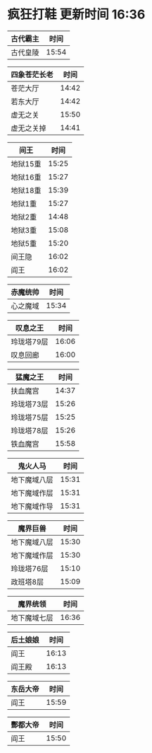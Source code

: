 # 疯狂打鞋 更新时间 16:36

| 古代霸主   | 时间    |
|--------|-------|
| 古代皇陵 | 15:54 |

| 四象苍茫长老   | 时间    |
|--------|-------|
| 苍茫大厅 | 14:42 |
| 若东大厅 | 14:42 |
| 虚无之关 | 15:50 |
| 虚无之关掉 | 14:41 |

| 间王   | 时间    |
|--------|-------|
| 地狱15重 | 15:25 |
| 地狱16重 | 15:27 |
| 地狱18重 | 15:39 |
| 地狱1重 | 15:27 |
| 地狱2重 | 14:48 |
| 地狱3重 | 15:08 |
| 地狱5重 | 15:20 |
| 间王隐 | 16:02 |
| 阎王 | 16:02 |

| 赤魔统帅   | 时间    |
|--------|-------|
| 心之魔域 | 15:34 |

| 叹息之王   | 时间    |
|--------|-------|
| 玲珑塔79层 | 16:06 |
| 叹息回廊 | 16:00 |

| 猛魔之王   | 时间    |
|--------|-------|
| 扶血魔宫 | 14:37 |
| 玲珑塔73层 | 15:26 |
| 玲珑塔75层 | 15:25 |
| 玲珑塔78层 | 15:26 |
| 铁血魔宫 | 15:58 |

| 鬼火人马   | 时间    |
|--------|-------|
| 地下魔域八层 | 15:31 |
| 地下魔域作层 | 15:31 |
| 地下魔域作导 | 15:31 |

| 魔界巨兽   | 时间    |
|--------|-------|
| 地下魔域八层 | 15:30 |
| 地下魔域作层 | 15:30 |
| 玲珑塔76层 | 15:10 |
| 政班塔8层 | 15:09 |

| 魔界统领   | 时间    |
|--------|-------|
| 地下魔域七层 | 16:36 |

| 后土娘娘   | 时间    |
|--------|-------|
| 阎王 | 16:13 |
| 阎王殿 | 16:13 |

| 东岳大帝   | 时间    |
|--------|-------|
| 阎王 | 15:59 |

| 酆都大帝   | 时间    |
|--------|-------|
| 阎王 | 15:50 |